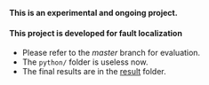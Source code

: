 __This is an experimental and ongoing project.__

#### This project is developed for fault localization

* Please refer to the *master* branch for evaluation.
* The `python/` folder is useless now.
* The final results are in the [result](result) folder.